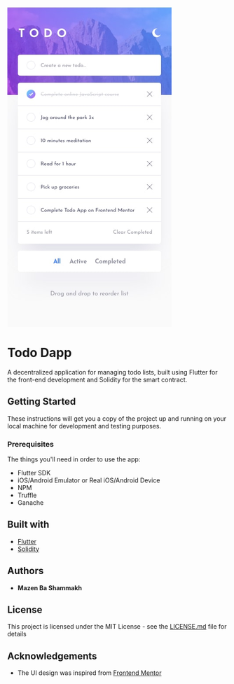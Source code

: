 ![Mobile UI Design](https://github.com/MazenBaShammakh/Todo-Dapp/blob/main/assets/design/mobile-design-light.jpg)

# Todo Dapp
A decentralized application for managing todo lists, built using Flutter for the front-end development and Solidity for the smart contract.

## Getting Started
These instructions will get you a copy of the project up and running on your local machine for development and testing purposes.

### Prerequisites
The things you'll need in order to use the app:
* Flutter SDK
* iOS/Android Emulator or Real iOS/Android Device
* NPM
* Truffle
* Ganache

## Built with
* [Flutter](https://www.flutter.dev)
* [Solidity](https://www.soliditylang.org/) 

## Authors
* **Mazen Ba Shammakh** 

## License
This project is licensed under the MIT License - see the [LICENSE.md](LICENSE.md) file for details

## Acknowledgements
* The UI design was inspired from [Frontend Mentor](https://www.frontendmentor.io/)
